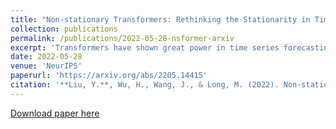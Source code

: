 ```yaml
---
title: "Non-stationary Transformers: Rethinking the Stationarity in Time Series Forecasting"
collection: publications
permalink: /publications/2022-05-28-nsformer-arxiv
excerpt: 'Transformers have shown great power in time series forecasting due to their global-range modeling ability. However, their performance can degenerate terribly on non-stationary real-world data in which the joint distribution changes over time. Previous studies primarily adopt stationarization to reduce the non-stationarity of original series for better predictability. But the stationarized series deprived of inherent non-stationarity can be less instructive for real-world bursty events forecasting. This problem, termed over-stationarization in this paper, leads Transformers to generate indistinguishable temporal attentions for different series and impedes the predictive capability of deep models. To tackle the dilemma between series predictability and model capability, we propose Non-stationary Transformers as a generic framework with two interdependent modules: Series Stationarization and De-stationary Attention. Concretely, Series Stationarization unifies the statistics of each input and converts the output with restored statistics for better predictability. To address over-stationarization, De-stationary Attention is devised to recover the intrinsic non-stationary information into temporal dependencies by approximating distinguishable attentions learned from unstationarized series. Our Non-stationary Transformers framework consistently boosts mainstream Transformers by a large margin, which reduces **49.43%** MSE on Transformer, **47.34%** on Informer, and **46.89%** on Reformer, **making each of them the state-of-the-art in time series forecasting**.'
date: 2022-05-28
venue: 'NeurIPS'
paperurl: 'https://arxiv.org/abs/2205.14415'
citation: '**Liu, Y.**, Wu, H., Wang, J., & Long, M. (2022). Non-stationary Transformers: Rethinking the Stationarity in Time Series Forecasting. NeurIPS 2022.'
---
```


[Download paper here](https://arxiv.org/pdf/2205.14415.pdf)

